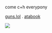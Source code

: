 come c+h everypony
   
   [guns.lol](https://guns.lol/bathroombreak) . [atabook](https://gojo.atabook.org/) 

![](https://media.tenor.com/3Y2AW4PWg9cAAAAi/mystic-messenger-707.gif) 
